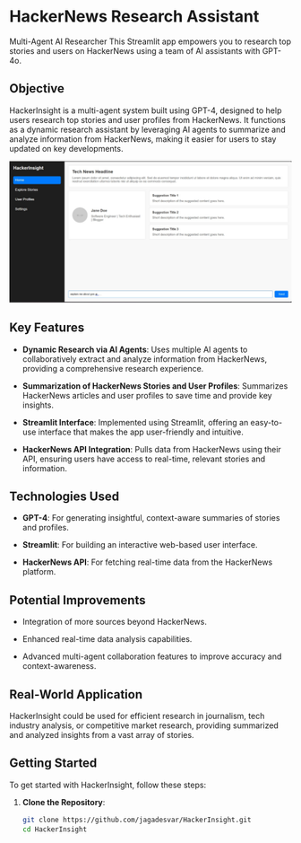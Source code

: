# HackerNews Research Assistant
Multi-Agent AI Researcher This Streamlit app empowers you to research top stories and users on HackerNews using a team of AI assistants with GPT-4o. 
## Objective
HackerInsight is a multi-agent system built using GPT-4, designed to help users research top stories and user profiles from HackerNews. It functions as a dynamic research assistant by leveraging AI agents to summarize and analyze information from HackerNews, making it easier for users to stay updated on key developments.

![Alt text](image/a.png)

## Key Features
- **Dynamic Research via AI Agents**: Uses multiple AI agents to collaboratively extract and analyze information from HackerNews, providing a comprehensive research experience.
  
- **Summarization of HackerNews Stories and User Profiles**: Summarizes HackerNews articles and user profiles to save time and provide key insights.
  
- **Streamlit Interface**: Implemented using Streamlit, offering an easy-to-use interface that makes the app user-friendly and intuitive.
  
- **HackerNews API Integration**: Pulls data from HackerNews using their API, ensuring users have access to real-time, relevant stories and information.

## Technologies Used
- **GPT-4**: For generating insightful, context-aware summaries of stories and profiles.
  
- **Streamlit**: For building an interactive web-based user interface.
  
- **HackerNews API**: For fetching real-time data from the HackerNews platform.

## Potential Improvements
- Integration of more sources beyond HackerNews.
  
- Enhanced real-time data analysis capabilities.
  
- Advanced multi-agent collaboration features to improve accuracy and context-awareness.

## Real-World Application
HackerInsight could be used for efficient research in journalism, tech industry analysis, or competitive market research, providing summarized and analyzed insights from a vast array of stories.

## Getting Started
To get started with HackerInsight, follow these steps:

1. **Clone the Repository**:
   ```bash
   git clone https://github.com/jagadesvar/HackerInsight.git
   cd HackerInsight

